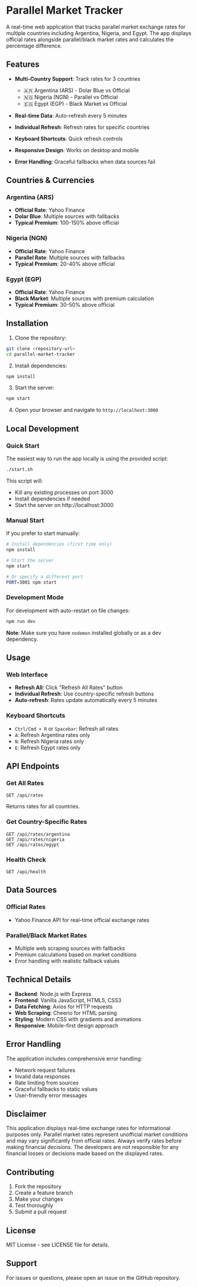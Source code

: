 # Parallel Market Tracker

A real-time web application that tracks parallel market exchange rates for multiple countries including Argentina, Nigeria, and Egypt. The app displays official rates alongside parallel/black market rates and calculates the percentage difference.

## Features

- **Multi-Country Support**: Track rates for 3 countries
  - 🇦🇷 Argentina (ARS) - Dolar Blue vs Official
  - 🇳🇬 Nigeria (NGN) - Parallel vs Official  
  - 🇪🇬 Egypt (EGP) - Black Market vs Official

- **Real-time Data**: Auto-refresh every 5 minutes
- **Individual Refresh**: Refresh rates for specific countries
- **Keyboard Shortcuts**: Quick refresh controls
- **Responsive Design**: Works on desktop and mobile
- **Error Handling**: Graceful fallbacks when data sources fail

## Countries & Currencies

### Argentina (ARS)
- **Official Rate**: Yahoo Finance
- **Dolar Blue**: Multiple sources with fallbacks
- **Typical Premium**: 100-150% above official

### Nigeria (NGN)  
- **Official Rate**: Yahoo Finance
- **Parallel Rate**: Multiple sources with fallbacks
- **Typical Premium**: 20-40% above official

### Egypt (EGP)
- **Official Rate**: Yahoo Finance  
- **Black Market**: Multiple sources with premium calculation
- **Typical Premium**: 30-50% above official

## Installation

1. Clone the repository:
```bash
git clone <repository-url>
cd parallel-market-tracker
```

2. Install dependencies:
```bash
npm install
```

3. Start the server:
```bash
npm start
```

4. Open your browser and navigate to `http://localhost:3000`

## Local Development

### Quick Start
The easiest way to run the app locally is using the provided script:

```bash
./start.sh
```

This script will:
- Kill any existing processes on port 3000
- Install dependencies if needed
- Start the server on http://localhost:3000

### Manual Start
If you prefer to start manually:

```bash
# Install dependencies (first time only)
npm install

# Start the server
npm start

# Or specify a different port
PORT=3001 npm start
```

### Development Mode
For development with auto-restart on file changes:

```bash
npm run dev
```

**Note**: Make sure you have `nodemon` installed globally or as a dev dependency.

## Usage

### Web Interface
- **Refresh All**: Click "Refresh All Rates" button
- **Individual Refresh**: Use country-specific refresh buttons
- **Auto-refresh**: Rates update automatically every 5 minutes

### Keyboard Shortcuts
- `Ctrl/Cmd + R` or `Spacebar`: Refresh all rates
- `A`: Refresh Argentina rates only
- `N`: Refresh Nigeria rates only  
- `E`: Refresh Egypt rates only

## API Endpoints

### Get All Rates
```
GET /api/rates
```
Returns rates for all countries.

### Get Country-Specific Rates
```
GET /api/rates/argentina
GET /api/rates/nigeria  
GET /api/rates/egypt
```

### Health Check
```
GET /api/health
```

## Data Sources

### Official Rates
- Yahoo Finance API for real-time official exchange rates

### Parallel/Black Market Rates
- Multiple web scraping sources with fallbacks
- Premium calculations based on market conditions
- Error handling with realistic fallback values

## Technical Details

- **Backend**: Node.js with Express
- **Frontend**: Vanilla JavaScript, HTML5, CSS3
- **Data Fetching**: Axios for HTTP requests
- **Web Scraping**: Cheerio for HTML parsing
- **Styling**: Modern CSS with gradients and animations
- **Responsive**: Mobile-first design approach

## Error Handling

The application includes comprehensive error handling:
- Network request failures
- Invalid data responses
- Rate limiting from sources
- Graceful fallbacks to static values
- User-friendly error messages

## Disclaimer

This application displays real-time exchange rates for informational purposes only. Parallel market rates represent unofficial market conditions and may vary significantly from official rates. Always verify rates before making financial decisions. The developers are not responsible for any financial losses or decisions made based on the displayed rates.

## Contributing

1. Fork the repository
2. Create a feature branch
3. Make your changes
4. Test thoroughly
5. Submit a pull request

## License

MIT License - see LICENSE file for details.

## Support

For issues or questions, please open an issue on the GitHub repository. 